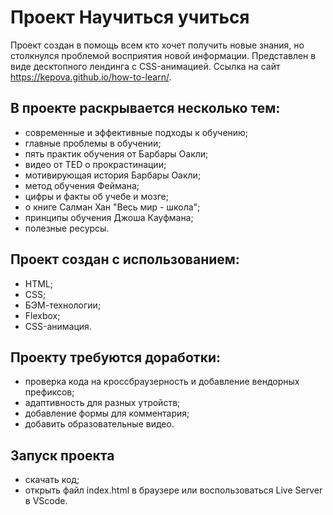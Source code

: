 # Проект Научиться учиться

Проект создан в помощь всем кто хочет получить новые знания, но столкнулся проблемой восприятия новой информации.
Представлен в виде десктопного лендинга с CSS-анимацией.
Ссылка на сайт https://kepova.github.io/how-to-learn/.

## В проекте раскрывается несколько тем:

 * современные и эффективные подходы к обучению;
 * главные проблемы в обучении;
 * пять практик обучения от Барбары Оакли;
 * видео от TED о прокрастинации;
 * мотивирующая история Барбары Оакли;
 * метод обучения Феймана;
 * цифры и факты об учебе и мозге;
 * о книге Салман Хан "Весь мир - школа";
 * принципы обучения Джоша Кауфмана;
 * полезные ресурсы.

## Проект создан с использованием:

* HTML;
* CSS;
* БЭМ-технологии;
* Flexbox;
* CSS-анимация.

## Проекту требуются доработки:

* проверка кода на кроссбраузерность и добавление вендорных префиксов;
* адаптивность для разных утройств;
* добавление формы для комментария;
* добавить образовательные видео.

## Запуск проекта
- скачать код;
- открыть файл index.html в браузере или воспользоваться Live Server в VScode.

